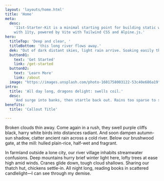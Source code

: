 ```yaml
---
layout: 'layouts/home.html'
title: 'Home'
meta:
  desc:
    '11st-Starter-Kit is a minimal starting point for building static websites
    with 11ty, powered by Vite with Tailwind CSS and Alpine.js.'
hero:
  titleTop: 'Deep and clear, '
  titleBottom: 'this long river flows away.'
  dek: "Out of dark distant skies, light rain arrive. Soaking easily through loose roofing thatch. And these lowering clouds won't clear soon."
  button01:
    text: 'Get Started'
    link: /get-started
  button02:
    text: 'Learn More'
    link: /about
  image: "https://images.unsplash.com/photo-1601758003122-53c40e686a19"
intro:
  title: 'All day long, dragons delight: swells coil.'
  desc:
    'And surge into banks, then startle back out. Rains too sparse to set roads glistening. '
benefits:
  title: 'Callout Title'

---
```


Broken clouds thin away. Come again in a rush, they swell purple cliffs black, harry white birds into distances radiant. And soon dampen autumn-sun shadow, clatter ancient rain across a cold river. Below our brushwood gate, at the mill: hulled plain-rice, half-wet and fragrant.

In farmland outside a lone city, our river village inhabits streamwater confusions. Deep mountains hurry brief winter light here, lofty trees at ease high amid winds. Cranes glide down, tough cloud shallows. Sharing our thatch hut, chickens settle-in. All night long, reading books in scattered candlelight—I can see through my demise.
